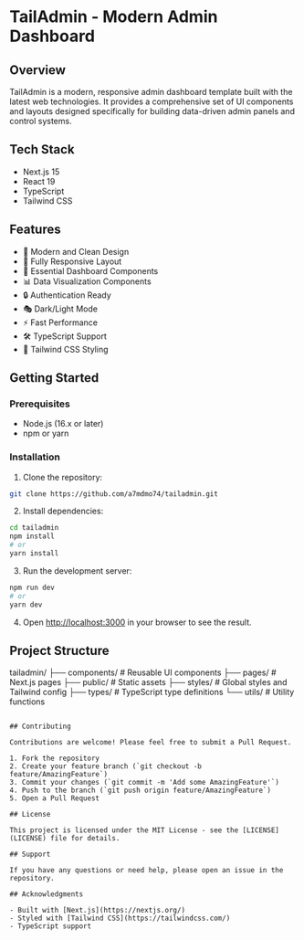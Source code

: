 # TailAdmin - Modern Admin Dashboard

## Overview

TailAdmin is a modern, responsive admin dashboard template built with the latest web technologies. It provides a comprehensive set of UI components and layouts designed specifically for building data-driven admin panels and control systems.

## Tech Stack

- Next.js 15
- React 19
- TypeScript
- Tailwind CSS

## Features

- 🎨 Modern and Clean Design
- 📱 Fully Responsive Layout
- 🎯 Essential Dashboard Components
- 📊 Data Visualization Components
- 🔒 Authentication Ready
- 🎭 Dark/Light Mode
- ⚡ Fast Performance
- 🛠 TypeScript Support
- 🎨 Tailwind CSS Styling

## Getting Started

### Prerequisites

- Node.js (16.x or later)
- npm or yarn

### Installation

1. Clone the repository:
```bash
git clone https://github.com/a7mdmo74/tailadmin.git
```

2. Install dependencies:
```bash
cd tailadmin
npm install
# or
yarn install
```

3. Run the development server:
```bash
npm run dev
# or
yarn dev
```

4. Open [http://localhost:3000](http://localhost:3000) in your browser to see the result.

## Project Structure

tailadmin/
├── components/     # Reusable UI components
├── pages/         # Next.js pages
├── public/        # Static assets
├── styles/        # Global styles and Tailwind config
├── types/         # TypeScript type definitions
└── utils/         # Utility functions
```

## Contributing

Contributions are welcome! Please feel free to submit a Pull Request.

1. Fork the repository
2. Create your feature branch (`git checkout -b feature/AmazingFeature`)
3. Commit your changes (`git commit -m 'Add some AmazingFeature'`)
4. Push to the branch (`git push origin feature/AmazingFeature`)
5. Open a Pull Request

## License

This project is licensed under the MIT License - see the [LICENSE](LICENSE) file for details.

## Support

If you have any questions or need help, please open an issue in the repository.

## Acknowledgments

- Built with [Next.js](https://nextjs.org/)
- Styled with [Tailwind CSS](https://tailwindcss.com/)
- TypeScript support
